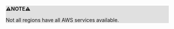 <div style="margin:2em; background-color: #e0e0e0;">

<strong>⚠️NOTE️️️⚠️</strong>

Not all regions have all AWS services available.
</div>

